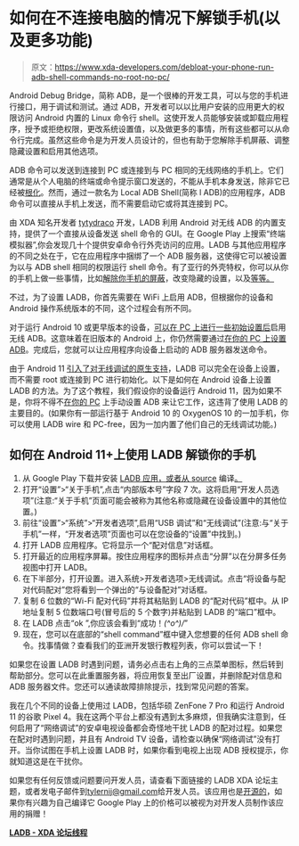 # 如何在不连接电脑的情况下解锁手机(以及更多功能)

> 原文：<https://www.xda-developers.com/debloat-your-phone-run-adb-shell-commands-no-root-no-pc/>

Android Debug Bridge，简称 ADB，是一个很棒的开发工具，可以与您的手机进行接口，用于调试和测试。通过 ADB，开发者可以以比用户安装的应用更大的权限访问 Android 内置的 Linux 命令行 shell。这使开发人员能够安装或卸载应用程序，授予或拒绝权限，更改系统设置值，以及做更多的事情，所有这些都可以从命令行完成。虽然这些命令是为开发人员设计的，但也有助于您解除手机屏蔽、调整隐藏设置和启用其他选项。

ADB 命令可以发送到连接到 PC 或连接到与 PC 相同的无线网络的手机上。它们通常是从个人电脑的终端或命令提示窗口发送的，不能从手机本身发送，除非它已经被[根化](https://www.xda-developers.com/root/)。然而，通过一款名为 Local ADB Shell(简称 l ADB)的应用程序，ADB 命令可以直接从手机上发送，而不需要启动它或将其连接到 PC。

由 XDA 知名开发者 [tytydraco](https://forum.xda-developers.com/m/tytydraco.8155542/) 开发，LADB 利用 Android 对无线 ADB 的内置支持，提供了一个直接从设备发送 shell 命令的 GUI。在 Google Play 上搜索“终端模拟器”,你会发现几十个提供安卓命令行外壳访问的应用。LADB 与其他应用程序的不同之处在于，它在应用程序中捆绑了一个 ADB 服务器，这使得它可以被设置为以与 ADB shell 相同的权限运行 shell 命令。有了亚行的外壳特权，你可以从你的手机上做一些事情，比如[解除你手机的屏蔽](https://www.xda-developers.com/uninstall-carrier-oem-bloatware-without-root-access/)，改变隐藏的设置，以及[等等。](https://www.xda-developers.com/what-is-adb/)

不过，为了设置 LADB，你首先需要在 WiFi 上启用 ADB，但根据你的设备和 Android 操作系统版本的不同，这个过程会有所不同。

对于运行 Android 10 或更早版本的设备，[可以在 PC 上进行一些初始设置后](https://developer.android.com/studio/command-line/adb#wireless)启用无线 ADB。这意味着在旧版本的 Android 上，你仍然需要通过[在你的 PC 上设置 ADB](https://www.xda-developers.com/install-adb-windows-macos-linux/)。完成后，您就可以让应用程序向设备上启动的 ADB 服务器发送命令。

由于 Android 11 [引入了对无线调试的原生支持](https://www.xda-developers.com/android-11-developer-preview-3-announced/)，LADB 可以完全在设备上设置，而不需要 root 或连接到 PC 进行初始化。以下是如何在 Android 设备上设置 LADB 的方法。为了这个教程，我们假设你的设备运行 Android 11，因为如果不是，你将不得不[在你的 PC](https://www.xda-developers.com/install-adb-windows-macos-linux/) 上手动设置 ADB 来让它工作，这违背了使用 LADB 的主要目的。(如果你有一部运行基于 Android 10 的 OxygenOS 10 的一加手机，你可以使用 LADB wire 和 PC-free，因为一加内置了他们自己的无线调试功能。)

## 如何在 Android 11+上使用 LADB 解锁你的手机

1.  从 Google Play 下载并安装 [LADB 应用，或者从 source](https://play.google.com/store/apps/details?id=com.draco.ladb) 编译[。](https://github.com/tytydraco/ladb)
2.  打开“设置”>“关于手机”,点击“内部版本号”字段 7 次。这将启用“开发人员选项”(注意:“关于手机”页面可能会被称为其他名称或隐藏在设备设置中的其他位置。)
3.  前往“设置”>“系统”>“开发者选项”,启用“USB 调试”和“无线调试”(注意:与“关于手机”一样，“开发者选项”页面也可以在您设备的“设置”中找到。)
4.  打开 LADB 应用程序。它将显示一个“配对信息”对话框。
5.  打开最近的应用程序屏幕。按住应用程序的图标并点击“分屏”以在分屏多任务视图中打开 LADB。
6.  在下半部分，打开设置。进入系统>开发者选项>无线调试。点击“将设备与配对代码配对”您将看到一个弹出的“与设备配对”对话框。
7.  复制 6 位数的“Wi-Fi 配对代码”并将其粘贴到 LADB 的“配对代码”框中。从 IP 地址复制 5 位数端口号(冒号后的 5 个数字)并粘贴到 LADB 的“端口”框中。
8.  在 LADB 点击“ok ”,你应该会看到“成功！*\(^o^)/*”
9.  现在，您可以在底部的“shell command”框中键入您想要的任何 ADB shell 命令。找事情做？查看我们的亚洲开发银行教程列表，你可以尝试一下！

如果您在设置 LADB 时遇到问题，请务必点击右上角的三点菜单图标，然后转到帮助部分。您可以在此重置服务器，将应用恢复至出厂设置，并删除配对信息和 ADB 服务器文件。您还可以通读故障排除提示，找到常见问题的答案。

我在几个不同的设备上使用过 LADB，包括华硕 ZenFone 7 Pro 和运行 Android 11 的谷歌 Pixel 4。我在这两个平台上都没有遇到太多麻烦，但我确实注意到，任何启用了“网络调试”的安卓电视设备都会奇怪地干扰 LADB 的配对过程。如果您在配对时遇到问题，并且有 Android TV 设备，请检查以确保“网络调试”没有打开。当你试图在手机上设置 LADB 时，如果你看到电视上出现 ADB 授权提示，你就知道这是在干扰你。

如果您有任何反馈或问题要问开发人员，请查看下面链接的 LADB XDA 论坛主题，或者发电子邮件到[tylernij@gmail.com](mailto:tylernij@gmail.com)给开发人员。该应用也是[开源的](https://github.com/tytydraco/ladb)，如果你有兴趣为自己编译它 Google Play 上的价格可以被视为对开发人员制作该应用的捐赠！

**[LADB - XDA 论坛线程](https://forum.xda-developers.com/t/say-hello-to-ladb-a-local-adb-shell-without-needing-root-or-a-computer.4204855/)**